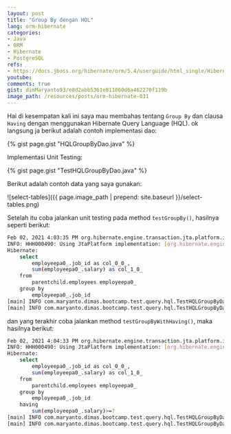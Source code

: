 ```yaml
---
layout: post
title: "Group By dengan HQL"
lang: orm-hibernate
categories:
- Java
- ORM
- Hibernate
- PostgreSQL
refs: 
- https://docs.jboss.org/hibernate/orm/5.4/userguide/html_single/Hibernate_User_Guide.html#hql-group-by
youtube: 
comments: true
gist: dimMaryanto93/e8d2abb5361e811860d6a462270f119b
image_path: /resources/posts/orm-hibernate-031
---
```


Hai di kesempatan kali ini saya mau membahas tentang `Group By` dan clausa `Having` dengan menggunakan Hibernate Query Language (HQL). ok langsung ja berikut adalah contoh implementasi dao:

{% gist page.gist "HQLGroupByDao.java" %}

Implementasi Unit Testing:

{% gist page.gist "TestHQLGroupByDao.java" %}

Berikut adalah contoh data yang saya gunakan:

![select-tables]({{ page.image_path | prepend: site.baseurl }}/select-tables.png)

Setelah itu coba jalankan unit testing pada method `testGroupBy()`, hasilnya seperti berikut:

```bash
Feb 02, 2021 4:03:35 PM org.hibernate.engine.transaction.jta.platform.internal.JtaPlatformInitiator initiateService
INFO: HHH000490: Using JtaPlatform implementation: [org.hibernate.engine.transaction.jta.platform.internal.NoJtaPlatform]
Hibernate: 
    select
        employeepa0_.job_id as col_0_0_,
        sum(employeepa0_.salary) as col_1_0_ 
    from
        parentchild.employees employeepa0_ 
    group by
        employeepa0_.job_id
[main] INFO com.maryanto.dimas.bootcamp.test.query.hql.TestHQLGroupByDao - data: [GroupByModel(jobName=Bisnis Analys, salary=6900000.00), GroupByModel(jobName=Chief Technology Officer, salary=10000000.00), GroupByModel(jobName=Software Engineer, salary=13000000.00), GroupByModel(jobName=Principal Software Engineer, salary=3500000.00)]
[main] INFO com.maryanto.dimas.bootcamp.test.query.hql.TestHQLGroupByDao - destroy hibernate session!
```

dan yang terakhir coba jalankan method `testGroupByWithHaving()`, maka hasilnya berikut:

```bash
Feb 02, 2021 4:04:33 PM org.hibernate.engine.transaction.jta.platform.internal.JtaPlatformInitiator initiateService
INFO: HHH000490: Using JtaPlatform implementation: [org.hibernate.engine.transaction.jta.platform.internal.NoJtaPlatform]
Hibernate: 
    select
        employeepa0_.job_id as col_0_0_,
        sum(employeepa0_.salary) as col_1_0_ 
    from
        parentchild.employees employeepa0_ 
    group by
        employeepa0_.job_id 
    having
        sum(employeepa0_.salary)>=?
[main] INFO com.maryanto.dimas.bootcamp.test.query.hql.TestHQLGroupByDao - data: [GroupByModel(jobName=Bisnis Analys, salary=6900000.00), GroupByModel(jobName=Chief Technology Officer, salary=10000000.00), GroupByModel(jobName=Software Engineer, salary=13000000.00)]
[main] INFO com.maryanto.dimas.bootcamp.test.query.hql.TestHQLGroupByDao - destroy hibernate session!
```